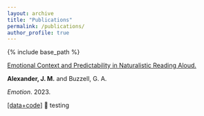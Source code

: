 ```yaml
---
layout: archive
title: "Publications"
permalink: /publications/
author_profile: true
---
```


{% include base_path %}

[Emotional Context and Predictability in Naturalistic Reading Aloud.](https://doi.org/10.1037/emo0001298)</br>

**Alexander, J. M.** and Buzzell, G. A.</br>

*Emotion*. 2023.</br>

[[data+code]](https://osf.io/pn2hu/)
🧵 testing 
